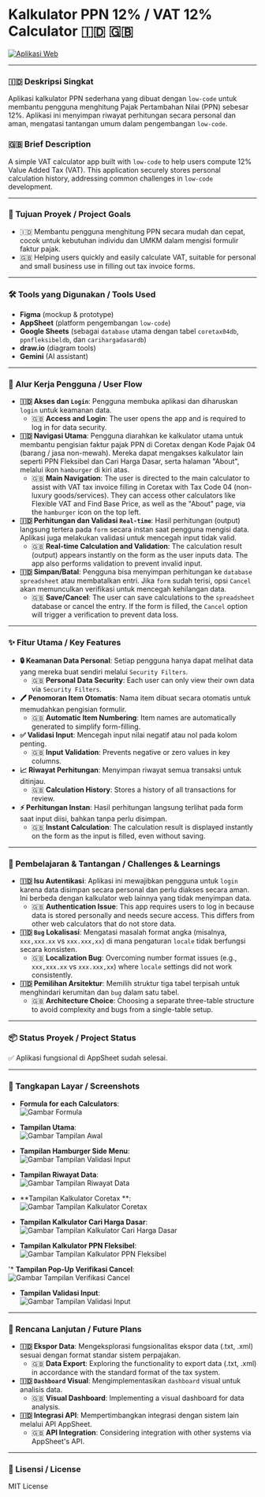 # Kalkulator PPN 12% / VAT 12% Calculator 🇮🇩 🇬🇧

[![Aplikasi Web](https://img.shields.io/badge/Aplikasi_Web-Buka_Aplikasi-blue)](https://www.appsheet.com/start/c6b2645b-0d30-430a-ae0a-5956d68abd3c)

---

### 🇮🇩 Deskripsi Singkat
Aplikasi kalkulator PPN sederhana yang dibuat dengan `low-code` untuk membantu pengguna menghitung Pajak Pertambahan Nilai (PPN) sebesar 12%. Aplikasi ini menyimpan riwayat perhitungan secara personal dan aman, mengatasi tantangan umum dalam pengembangan `low-code`.

### 🇬🇧 Brief Description
A simple VAT calculator app built with `low-code` to help users compute 12% Value Added Tax (VAT). This application securely stores personal calculation history, addressing common challenges in `low-code` development.

---

### 🎯 Tujuan Proyek / Project Goals

* 🇮🇩 Membantu pengguna menghitung PPN secara mudah dan cepat, cocok untuk kebutuhan individu dan UMKM dalam mengisi formulir faktur pajak.
* 🇬🇧 Helping users quickly and easily calculate VAT, suitable for personal and small business use in filling out tax invoice forms.

---

### 🛠️ Tools yang Digunakan / Tools Used

* **Figma** (mockup & prototype)
* **AppSheet** (platform pengembangan `low-code`)
* **Google Sheets** (sebagai `database` utama dengan tabel `coretax04db`, `ppnfleksibeldb`, dan `carihargadasardb`)
* **draw.io** (diagram tools)
* **Gemini** (AI assistant)

---

### 🚶 Alur Kerja Pengguna / User Flow

* **🇮🇩 Akses dan `Login`**: Pengguna membuka aplikasi dan diharuskan `login` untuk keamanan data.
  * 🇬🇧 **Access and Login**: The user opens the app and is required to log in for data security.
* **🇮🇩 Navigasi Utama**: Pengguna diarahkan ke kalkulator utama untuk membantu pengisian faktur pajak PPN di Coretax dengan Kode Pajak 04 (barang / jasa non-mewah). Mereka dapat mengakses kalkulator lain seperti PPN Fleksibel dan Cari Harga Dasar, serta halaman "About", melalui ikon `hamburger` di kiri atas.
  * 🇬🇧 **Main Navigation**: The user is directed to the main calculator to assist with VAT tax invoice filling in Coretax with Tax Code 04 (non-luxury goods/services). They can access other calculators like Flexible VAT and Find Base Price, as well as the "About" page, via the `hamburger` icon on the top left.
* **🇮🇩 Perhitungan dan Validasi `Real-time`**: Hasil perhitungan (output) langsung tertera pada `form` secara instan saat pengguna mengisi data. Aplikasi juga melakukan validasi untuk mencegah input tidak valid.
  * 🇬🇧 **Real-time Calculation and Validation**: The calculation result (output) appears instantly on the form as the user inputs data. The app also performs validation to prevent invalid input.
* **🇮🇩 Simpan/Batal**: Pengguna bisa menyimpan perhitungan ke `database` `spreadsheet` atau membatalkan entri. Jika `form` sudah terisi, opsi `Cancel` akan memunculkan verifikasi untuk mencegah kehilangan data.
  * 🇬🇧 **Save/Cancel**: The user can save calculations to the `spreadsheet` database or cancel the entry. If the form is filled, the `Cancel` option will trigger a verification to prevent data loss.

---

### ✨ Fitur Utama / Key Features

* **🔒 Keamanan Data Personal**: Setiap pengguna hanya dapat melihat data yang mereka buat sendiri melalui `Security Filters`.
  * 🇬🇧 **Personal Data Security**: Each user can only view their own data via `Security Filters`.
* **🖊️ Penomoran Item Otomatis**: Nama item dibuat secara otomatis untuk memudahkan pengisian formulir.
  * 🇬🇧 **Automatic Item Numbering**: Item names are automatically generated to simplify form-filling.
* **✅ Validasi Input**: Mencegah input nilai negatif atau nol pada kolom penting.
  * 🇬🇧 **Input Validation**: Prevents negative or zero values in key columns.
* **📈 Riwayat Perhitungan**: Menyimpan riwayat semua transaksi untuk ditinjau.
  * 🇬🇧 **Calculation History**: Stores a history of all transactions for review.
* **⚡ Perhitungan Instan**: Hasil perhitungan langsung terlihat pada form saat input diisi, bahkan tanpa perlu disimpan.
  * 🇬🇧 **Instant Calculation**: The calculation result is displayed instantly on the form as the input is filled, even without saving.

---

### 🧠 Pembelajaran & Tantangan / Challenges & Learnings

* **🇮🇩 Isu Autentikasi**: Aplikasi ini mewajibkan pengguna untuk `login` karena data disimpan secara personal dan perlu diakses secara aman. Ini berbeda dengan kalkulator web lainnya yang tidak menyimpan data.
  * 🇬🇧 **Authentication Issue**: This app requires users to log in because data is stored personally and needs secure access. This differs from other web calculators that do not store data.
* **🇮🇩 `Bug` Lokalisasi**: Mengatasi masalah format angka (misalnya, `xxx,xxx.xx` vs `xxx.xxx,xx`) di mana pengaturan `locale` tidak berfungsi secara konsisten.
  * 🇬🇧 **Localization Bug**: Overcoming number format issues (e.g., `xxx,xxx.xx` vs `xxx.xxx,xx`) where `locale` settings did not work consistently.
* **🇮🇩 Pemilihan Arsitektur**: Memilih struktur tiga tabel terpisah untuk menghindari kerumitan dan `bug` dalam satu tabel.
  * 🇬🇧 **Architecture Choice**: Choosing a separate three-table structure to avoid complexity and bugs from a single-table setup.

---

### 📦 Status Proyek / Project Status

✅ Aplikasi fungsional di AppSheet sudah selesai.

---

### 📸 Tangkapan Layar / Screenshots

* **Formula for each Calculators**: <br>
![Gambar Formula](assets/formula_kalkulasi.png)

* **Tampilan Utama**: <br>
![Gambar Tampilan Awal](assets/tampilan_awal.png)

* **Tampilan Hamburger Side Menu**: <br>
![Gambar Tampilan Validasi Input](assets/hamburger_sidemenu.png)

* **Tampilan Riwayat Data**: <br>
![Gambar Tampilan Riwayat Data](assets/riwayat_data.png)

* **Tampilan Kalkulator Coretax **: <br>
![Gambar Tampilan Kalkulator Coretax](assets/kalkulator_coretax.png)

* **Tampilan Kalkulator Cari Harga Dasar**: <br>
![Gambar Tampilan Kalkulator Cari Harga Dasar](assets/kalkulator_carihargadasar.png)

* **Tampilan Kalkulator PPN Fleksibel**: <br>
![Gambar Tampilan Kalkulator PPN Fleksibel](assets/kalkulator_ppnfleksibel.png)

'* **Tampilan Pop-Up Verifikasi Cancel**: <br>
![Gambar Tampilan Verifikasi Cancel](assets/popup_verifikasi.png)

* **Tampilan Validasi Input**: <br>
![Gambar Tampilan Validasi Input](assets/validasi_input.png)



---

### 🧠 Rencana Lanjutan / Future Plans

* **🇮🇩 Ekspor Data**: Mengeksplorasi fungsionalitas ekspor data (.txt, .xml) sesuai dengan format standar sistem perpajakan.
  * 🇬🇧 **Data Export**: Exploring the functionality to export data (.txt, .xml) in accordance with the standard format of the tax system.
* **🇮🇩 `Dashboard` Visual**: Mengimplementasikan `dashboard` visual untuk analisis data.
  * 🇬🇧 **Visual Dashboard**: Implementing a visual dashboard for data analysis.
* **🇮🇩 Integrasi API**: Mempertimbangkan integrasi dengan sistem lain melalui API AppSheet.
  * 🇬🇧 **API Integration**: Considering integration with other systems via AppSheet's API.

---

### 📁 Lisensi / License
MIT License

